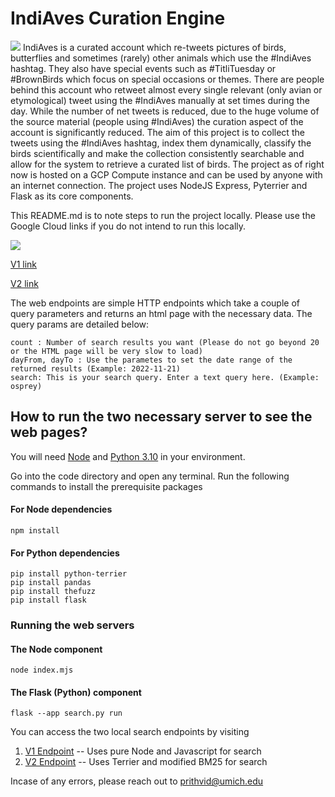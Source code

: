 # IndiAves Curation Engine

<img src="https://imgur.com/5sWNZhl.png"/>
IndiAves is a curated account which re-tweets pictures of birds, butterflies and sometimes (rarely) other animals which use the #IndiAves hashtag. They also have special events such as #TitliTuesday or #BrownBirds which focus on special occasions or themes. There are people behind this account who retweet almost every single relevant (only avian or etymological) tweet using the #IndiAves manually at set times during the day. While the number of net tweets is reduced, due to the huge volume of the source material (people using #IndiAves) the curation aspect of the account is significantly reduced.
The aim of this project is to collect the tweets using the #IndiAves hashtag, index them dynamically, classify the birds scientifically and make the collection consistently searchable and allow for the system to retrieve a curated list of birds.
The project as of right now is hosted on a GCP Compute instance and can be used by anyone with an internet connection. The project uses NodeJS Express, Pyterrier and Flask as its core components.

This README.md is to note steps to run the project locally. Please use the Google Cloud links if you do not intend to run this locally. 

<img src="https://i.imgur.com/0MfOw4z.png"/>

[V1 link](http://34.71.21.96:6500/search/v1?count=5&dayFrom=2022-11-01&dayTo=2022-11-15&search=parakeet) 

[V2 link](http://34.71.21.96:6500/search/v2?count=5&dayFrom=2022-11-01&dayTo=2022-11-15&search=parakeet)

The web endpoints are simple HTTP endpoints which take a couple of query parameters and returns an html page with the necessary data. The query params are detailed below:
```
count : Number of search results you want (Please do not go beyond 20 or the HTML page will be very slow to load)
dayFrom, dayTo : Use the parametes to set the date range of the returned results (Example: 2022-11-21)
search: This is your search query. Enter a text query here. (Example: osprey)
```

## How to run the two necessary server to see the web pages?

You will need [Node](https://nodejs.org/en/a) and [Python 3.10](https://www.python.org/) in your environment.

Go into the code directory and open any terminal. Run the following commands to install the prerequisite packages

#### For Node dependencies
```
npm install
```

#### For Python dependencies

```
pip install python-terrier
pip install pandas
pip install thefuzz
pip install flask
```

### Running the web servers

#### The Node component

```
node index.mjs
```

#### The Flask (Python) component

```
flask --app search.py run
```

You can access the two local search endpoints by visiting

1. [V1 Endpoint](http://127.0.0.1:3000/search/v1?count=5&dayFrom=2022-10-01&dayTo=2022-12-31&search=osprey) -- Uses pure Node and Javascript for search
2. [V2 Endpoint](http://127.0.0.1:3000/search/v2?count=5&dayFrom=2022-10-01&dayTo=2022-12-31&search=osprey) -- Uses Terrier and modified BM25 for search

Incase of any errors, please reach out to prithvid@umich.edu
